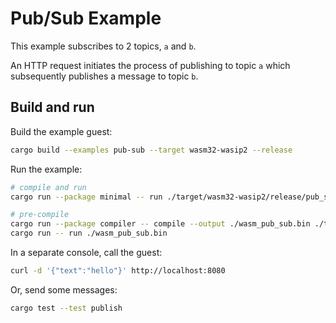 # Pub/Sub Example

This example subscribes to 2 topics, `a` and `b`. 

An HTTP request initiates the process of publishing to topic `a` which
subsequently publishes a message to topic `b`.

## Build and run

Build the example guest:

```bash
cargo build --examples pub-sub --target wasm32-wasip2 --release
```

Run the example: 

```bash
# compile and run
cargo run --package minimal -- run ./target/wasm32-wasip2/release/pub_sub.wasm

# pre-compile
cargo run --package compiler -- compile --output ./wasm_pub_sub.bin ./target/wasm32-wasip2/release/pub_sub.wasm
cargo run -- run ./wasm_pub_sub.bin
```

In a separate console, call the guest:

```bash
curl -d '{"text":"hello"}' http://localhost:8080
```

Or, send some messages:

```bash
cargo test --test publish
```